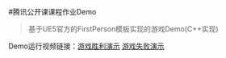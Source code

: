 #腾讯公开课课程作业Demo
>基于UE5官方的FirstPerson模板实现的游戏Demo(C++实现)

Demo运行视频链接：[游戏胜利演示](https://www.bilibili.com/video/BV1HaNxe1Eos/?spm_id_from=333.788.top_right_bar_window_history.content.click "点击访问") 
[游戏失败演示](https://www.bilibili.com/video/BV1waNxe1E4e/?spm_id_from=333.1007.top_right_bar_window_history.content.click "点击访问")
